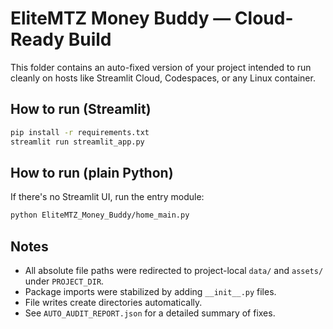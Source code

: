 # EliteMTZ Money Buddy — Cloud-Ready Build

This folder contains an auto-fixed version of your project intended to run cleanly on hosts like Streamlit Cloud, Codespaces, or any Linux container.

## How to run (Streamlit)
```bash
pip install -r requirements.txt
streamlit run streamlit_app.py
```

## How to run (plain Python)
If there's no Streamlit UI, run the entry module:
```bash
python EliteMTZ_Money_Buddy/home_main.py
```

## Notes
- All absolute file paths were redirected to project-local `data/` and `assets/` under `PROJECT_DIR`.
- Package imports were stabilized by adding `__init__.py` files.
- File writes create directories automatically.
- See `AUTO_AUDIT_REPORT.json` for a detailed summary of fixes.
